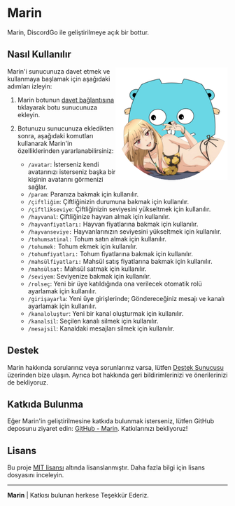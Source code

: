 # Marin

Marin, DiscordGo ile geliştirilmeye açık bir bottur.

## Nasıl Kullanılır
<img align="right" alt="Marin Logo" src="marin-logo.png" height="256" >

Marin'i sunucunuza davet etmek ve kullanmaya başlamak için aşağıdaki adımları izleyin:

1. Marin botunun [davet bağlantısına](https://discord.com/api/oauth2/authorize?client_id=1166121867602575471&permissions=552376854582&scope=applications.commands%20bot) tıklayarak botu sunucunuza ekleyin.

2. Botunuzu sunucunuza ekledikten sonra, aşağıdaki komutları kullanarak Marin'in özelliklerinden yararlanabilirsiniz:
   - `/avatar`: İsterseniz kendi avatarınızı isterseniz başka bir kişinin avatarını görmenizi sağlar.
   - `/param`: Paranıza bakmak için kullanılır.
   - `/çiftliğim`: Çiftliğinizin durumuna bakmak için kullanılır.
   - `/çiftlikseviye`: Çiftliğinizin seviyesini yükseltmek için kullanılır.
   - `/hayvanal`: Çiftliğinize hayvan almak için kullanılır.
   - `/hayvanfiyatları:` Hayvan fiyatlarına bakmak için kullanılır.
   - `/hayvanseviye:` Hayvanlarınızın seviyesini yükseltmek için kullanılır.
   - `/tohumsatinal:` Tohum satın almak için kullanılır.
   - `/tohumek:` Tohum ekmek için kullanılır.
   - `/tohumfiyatları:` Tohum fiyatlarına bakmak için kullanılır.
   - `/mahsülfiyatları:` Mahsül satış fiyatlarına bakmak için kullanılır.
   - `/mahsülsat:` Mahsül satmak için kullanılır.
   - `/seviyem`: Seviyenize bakmak için kullanılır.
   - `/rolseç`: Yeni bir üye katıldığında ona verilecek otomatik rolü ayarlamak için kullanılır.
   - `/girişayarla`: Yeni üye girişlerinde; Göndereceğiniz mesajı ve kanalı ayarlamak için kullanılır.
   - `/kanaloluştur`: Yeni bir kanal oluşturmak için kullanılır.
   - `/kanalsil`: Seçilen kanalı silmek için kullanılır.
   - `/mesajsil`: Kanaldaki mesajları silmek için kullanılır.

## Destek

Marin hakkında sorularınız veya sorunlarınız varsa, lütfen [Destek Sunucusu](https://discord.gg/3S5HqG2gnb) üzerinden bize ulaşın. Ayrıca bot hakkında geri bildirimlerinizi ve önerilerinizi de bekliyoruz.

## Katkıda Bulunma

Eğer Marin'in geliştirilmesine katkıda bulunmak isterseniz, lütfen GitHub deposunu ziyaret edin: [GitHub - Marin](https://github.com/minorusora/marin). Katkılarınızı bekliyoruz!

## Lisans

Bu proje [MIT lisansı](LICENSE) altında lisanslanmıştır. Daha fazla bilgi için lisans dosyasını inceleyin.

---

**Marin** | Katkısı bulunan herkese Teşekkür Ederiz.
